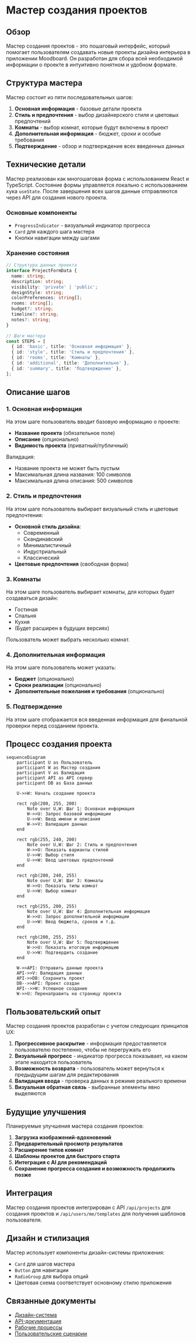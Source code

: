 # Мастер создания проектов

## Обзор

Мастер создания проектов - это пошаговый интерфейс, который помогает пользователям создавать новые проекты дизайна интерьера в приложении Moodboard. Он разработан для сбора всей необходимой информации о проекте в интуитивно понятном и удобном формате.

## Структура мастера

Мастер состоит из пяти последовательных шагов:

1. **Основная информация** - базовые детали проекта
2. **Стиль и предпочтения** - выбор дизайнерского стиля и цветовых предпочтений
3. **Комнаты** - выбор комнат, которые будут включены в проект
4. **Дополнительная информация** - бюджет, сроки и особые требования
5. **Подтверждение** - обзор и подтверждение всех введенных данных

## Технические детали

Мастер реализован как многошаговая форма с использованием React и TypeScript. Состояние формы управляется локально с использованием хука `useState`. После завершения всех шагов данные отправляются через API для создания нового проекта.

### Основные компоненты
- `ProgressIndicator` - визуальный индикатор прогресса
- `Card` для каждого шага мастера
- Кнопки навигации между шагами

### Хранение состояния

```typescript
// Структура данных проекта
interface ProjectFormData {
  name: string;
  description: string;
  visibility: 'private' | 'public';
  designStyle: string;
  colorPreferences: string[];
  rooms: string[];
  budget?: string;
  timeline?: string;
  notes?: string;
}

// Шаги мастера
const STEPS = [
  { id: 'basic', title: 'Основная информация' },
  { id: 'style', title: 'Стиль и предпочтения' },
  { id: 'rooms', title: 'Комнаты' },
  { id: 'additional', title: 'Дополнительно' },
  { id: 'summary', title: 'Подтверждение' },
];
```

## Описание шагов

### 1. Основная информация

На этом шаге пользователь вводит базовую информацию о проекте:

- **Название проекта** (обязательное поле)
- **Описание** (опционально)
- **Видимость проекта** (приватный/публичный)

Валидация:
- Название проекта не может быть пустым
- Максимальная длина названия: 100 символов
- Максимальная длина описания: 500 символов

### 2. Стиль и предпочтения

На этом шаге пользователь выбирает визуальный стиль и цветовые предпочтения:

- **Основной стиль дизайна**:
  - Современный
  - Скандинавский
  - Минималистичный
  - Индустриальный
  - Классический
- **Цветовые предпочтения** (свободная форма)

### 3. Комнаты

На этом шаге пользователь выбирает комнаты, для которых будет создаваться дизайн:

- Гостиная
- Спальня
- Кухня
- (Будет расширен в будущих версиях)

Пользователь может выбрать несколько комнат.

### 4. Дополнительная информация

На этом шаге пользователь может указать:

- **Бюджет** (опционально)
- **Сроки реализации** (опционально)
- **Дополнительные пожелания и требования** (опционально)

### 5. Подтверждение

На этом шаге отображается вся введенная информация для финальной проверки перед созданием проекта.

## Процесс создания проекта

```mermaid
sequenceDiagram
    participant U as Пользователь
    participant W as Мастер создания
    participant V as Валидация
    participant API as API сервер
    participant DB as База данных
    
    U->>W: Начать создание проекта
    
    rect rgb(200, 255, 200)
        Note over U,W: Шаг 1: Основная информация
        W->>U: Запрос базовой информации
        U->>W: Ввод имени и описания
        W->>V: Валидация данных
    end
    
    rect rgb(255, 240, 200)
        Note over U,W: Шаг 2: Стиль и предпочтения
        W->>U: Показать варианты стилей
        U->>W: Выбор стиля
        U->>W: Ввод цветовых предпочтений
    end
    
    rect rgb(200, 240, 255)
        Note over U,W: Шаг 3: Комнаты
        W->>U: Показать типы комнат
        U->>W: Выбор комнат
    end
    
    rect rgb(255, 200, 255)
        Note over U,W: Шаг 4: Дополнительная информация
        W->>U: Запрос дополнительной информации
        U->>W: Ввод бюджета, сроков и т.д.
    end
    
    rect rgb(200, 255, 255)
        Note over U,W: Шаг 5: Подтверждение
        W->>U: Показать итоговую информацию
        U->>W: Подтвердить создание
    end
    
    W->>API: Отправить данные проекта
    API->>V: Валидация данных
    API->>DB: Сохранить проект
    DB-->>API: Проект создан
    API-->>W: Успешное создание
    W->>U: Перенаправить на страницу проекта
```

## Пользовательский опыт

Мастер создания проектов разработан с учетом следующих принципов UX:

1. **Прогрессивное раскрытие** - информация предоставляется пользователю постепенно, чтобы не перегружать его
2. **Визуальный прогресс** - индикатор прогресса показывает, на каком этапе находится пользователь
3. **Возможность возврата** - пользователь может вернуться к предыдущим шагам для редактирования
4. **Валидация ввода** - проверка данных в режиме реального времени
5. **Визуальная обратная связь** - выбранные элементы явно выделяются

## Будущие улучшения

Планируемые улучшения мастера создания проектов:

1. **Загрузка изображений-вдохновений**
2. **Предварительный просмотр результатов**
3. **Расширение типов комнат**
4. **Шаблоны проектов для быстрого старта**
5. **Интеграция с AI для рекомендаций**
6. **Сохранение прогресса создания и возможность продолжить позже**

## Интеграция

Мастер создания проектов интегрирован с API `/api/projects` для создания проектов и `/api/users/me/templates` для получения шаблонов пользователя.

## Дизайн и стилизация

Мастер использует компоненты дизайн-системы приложения:

- `Card` для шагов мастера
- `Button` для навигации
- `RadioGroup` для выбора опций
- Цветовая схема соответствует основному стилю приложения

## Связанные документы

- [Дизайн-система](/docs/design.md)
- [API-документация](/docs/api.md)
- [Рабочие процессы](/docs/workflow.md)
- [Пользовательские сценарии](/docs/user-workflows.md) 